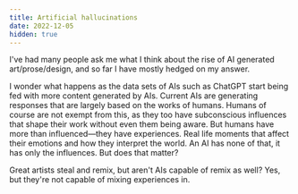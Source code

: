 ```yaml
---
title: Artificial hallucinations
date: 2022-12-05
hidden: true
---
```


I've had many people ask me what I think about the rise of AI generated art/prose/design, and so far I have mostly hedged on my answer. 

I wonder what happens as the data sets of AIs such as ChatGPT start being fed with more content generated by AIs. Current AIs are generating responses that are largely based on the works of humans. Humans of course are not exempt from this, as they too have subconscious influences that shape their work without even them being aware. But humans have more than influenced—they have experiences. Real life moments that affect their emotions and how they interpret the world. An AI has none of that, it has only the influences. But does that matter? 

Great artists steal and remix, but aren't AIs capable of remix as well? Yes, but they're not capable of mixing experiences in.
